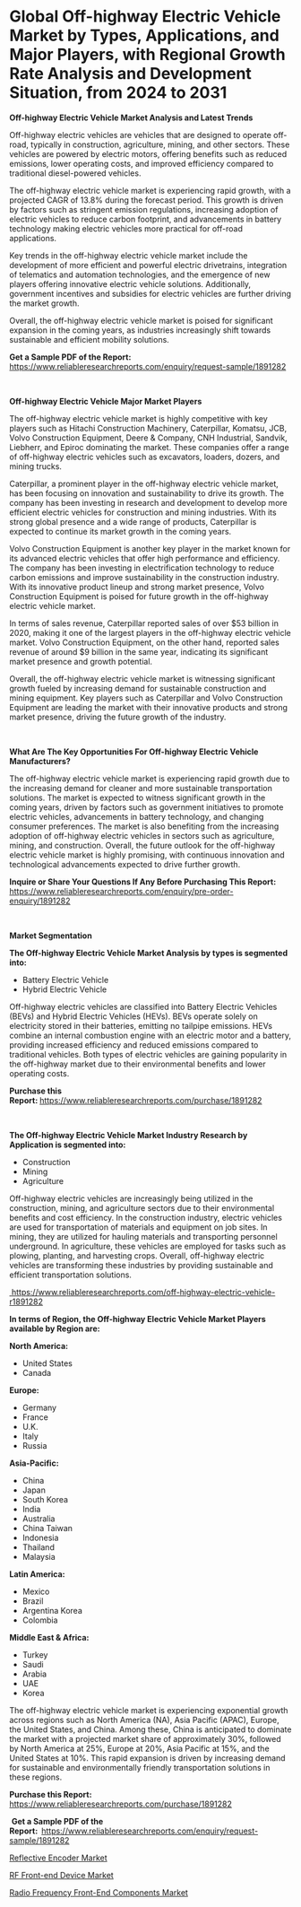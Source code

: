 <p><h1>Global Off-highway Electric Vehicle Market by Types, Applications, and Major Players, with Regional Growth Rate Analysis and Development Situation, from 2024 to 2031</h1></p><p><strong>Off-highway Electric Vehicle Market Analysis and Latest Trends</strong></p>
<p><p>Off-highway electric vehicles are vehicles that are designed to operate off-road, typically in construction, agriculture, mining, and other sectors. These vehicles are powered by electric motors, offering benefits such as reduced emissions, lower operating costs, and improved efficiency compared to traditional diesel-powered vehicles.</p><p>The off-highway electric vehicle market is experiencing rapid growth, with a projected CAGR of 13.8% during the forecast period. This growth is driven by factors such as stringent emission regulations, increasing adoption of electric vehicles to reduce carbon footprint, and advancements in battery technology making electric vehicles more practical for off-road applications.</p><p>Key trends in the off-highway electric vehicle market include the development of more efficient and powerful electric drivetrains, integration of telematics and automation technologies, and the emergence of new players offering innovative electric vehicle solutions. Additionally, government incentives and subsidies for electric vehicles are further driving the market growth.</p><p>Overall, the off-highway electric vehicle market is poised for significant expansion in the coming years, as industries increasingly shift towards sustainable and efficient mobility solutions.</p></p>
<p><strong>Get a Sample PDF of the Report:&nbsp;</strong> <a href="https://www.reliableresearchreports.com/enquiry/request-sample/1891282">https://www.reliableresearchreports.com/enquiry/request-sample/1891282</a></p>
<p>&nbsp;</p>
<p><strong>Off-highway Electric Vehicle Major Market Players</strong></p>
<p><p>The off-highway electric vehicle market is highly competitive with key players such as Hitachi Construction Machinery, Caterpillar, Komatsu, JCB, Volvo Construction Equipment, Deere & Company, CNH Industrial, Sandvik, Liebherr, and Epiroc dominating the market. These companies offer a range of off-highway electric vehicles such as excavators, loaders, dozers, and mining trucks.</p><p>Caterpillar, a prominent player in the off-highway electric vehicle market, has been focusing on innovation and sustainability to drive its growth. The company has been investing in research and development to develop more efficient electric vehicles for construction and mining industries. With its strong global presence and a wide range of products, Caterpillar is expected to continue its market growth in the coming years.</p><p>Volvo Construction Equipment is another key player in the market known for its advanced electric vehicles that offer high performance and efficiency. The company has been investing in electrification technology to reduce carbon emissions and improve sustainability in the construction industry. With its innovative product lineup and strong market presence, Volvo Construction Equipment is poised for future growth in the off-highway electric vehicle market.</p><p>In terms of sales revenue, Caterpillar reported sales of over $53 billion in 2020, making it one of the largest players in the off-highway electric vehicle market. Volvo Construction Equipment, on the other hand, reported sales revenue of around $9 billion in the same year, indicating its significant market presence and growth potential.</p><p>Overall, the off-highway electric vehicle market is witnessing significant growth fueled by increasing demand for sustainable construction and mining equipment. Key players such as Caterpillar and Volvo Construction Equipment are leading the market with their innovative products and strong market presence, driving the future growth of the industry.</p></p>
<p>&nbsp;</p>
<p><strong>What Are The Key Opportunities For Off-highway Electric Vehicle Manufacturers?</strong></p>
<p><p>The off-highway electric vehicle market is experiencing rapid growth due to the increasing demand for cleaner and more sustainable transportation solutions. The market is expected to witness significant growth in the coming years, driven by factors such as government initiatives to promote electric vehicles, advancements in battery technology, and changing consumer preferences. The market is also benefiting from the increasing adoption of off-highway electric vehicles in sectors such as agriculture, mining, and construction. Overall, the future outlook for the off-highway electric vehicle market is highly promising, with continuous innovation and technological advancements expected to drive further growth.</p></p>
<p><strong>Inquire or Share Your Questions If Any Before Purchasing This Report:</strong> <a href="https://www.reliableresearchreports.com/enquiry/pre-order-enquiry/1891282">https://www.reliableresearchreports.com/enquiry/pre-order-enquiry/1891282</a></p>
<p>&nbsp;</p>
<p><strong>Market Segmentation</strong></p>
<p><strong>The Off-highway Electric Vehicle Market Analysis by types is segmented into:</strong></p>
<p><ul><li>Battery Electric Vehicle</li><li>Hybrid Electric Vehicle</li></ul></p>
<p><p>Off-highway electric vehicles are classified into Battery Electric Vehicles (BEVs) and Hybrid Electric Vehicles (HEVs). BEVs operate solely on electricity stored in their batteries, emitting no tailpipe emissions. HEVs combine an internal combustion engine with an electric motor and a battery, providing increased efficiency and reduced emissions compared to traditional vehicles. Both types of electric vehicles are gaining popularity in the off-highway market due to their environmental benefits and lower operating costs.</p></p>
<p><strong>Purchase this Report:&nbsp;</strong><a href="https://www.reliableresearchreports.com/purchase/1891282">https://www.reliableresearchreports.com/purchase/1891282</a></p>
<p>&nbsp;</p>
<p><strong>The Off-highway Electric Vehicle Market Industry Research by Application is segmented into:</strong></p>
<p><ul><li>Construction</li><li>Mining</li><li>Agriculture</li></ul></p>
<p><p>Off-highway electric vehicles are increasingly being utilized in the construction, mining, and agriculture sectors due to their environmental benefits and cost efficiency. In the construction industry, electric vehicles are used for transportation of materials and equipment on job sites. In mining, they are utilized for hauling materials and transporting personnel underground. In agriculture, these vehicles are employed for tasks such as plowing, planting, and harvesting crops. Overall, off-highway electric vehicles are transforming these industries by providing sustainable and efficient transportation solutions.</p></p>
<p><a href="https://www.reliableresearchreports.com/off-highway-electric-vehicle-r1891282">&nbsp;https://www.reliableresearchreports.com/off-highway-electric-vehicle-r1891282</a></p>
<p><strong>In terms of Region, the Off-highway Electric Vehicle Market Players available by Region are:</strong></p>
<p>
    <p> <strong> North America: </strong>
        <ul>
            <li>United States</li>
            <li>Canada</li>
        </ul>
        </p> 
    <p> <strong> Europe: </strong>
        <ul>
            <li>Germany</li>
            <li>France</li>
            <li>U.K.</li>
            <li>Italy</li>
            <li>Russia</li>
        </ul>
        </p> 
    <p> <strong> Asia-Pacific: </strong>
        <ul>
            <li>China</li>
            <li>Japan</li>
            <li>South Korea</li>
            <li>India</li>
            <li>Australia</li>
            <li>China Taiwan</li>
            <li>Indonesia</li>
            <li>Thailand</li>
            <li>Malaysia</li>
        </ul>
        </p> 
    <p> <strong> Latin America: </strong>
        <ul>
            <li>Mexico</li>
            <li>Brazil</li>
            <li>Argentina Korea</li>
            <li>Colombia</li>
        </ul>
        </p> 
    <p> <strong> Middle East & Africa: </strong>
        <ul>
            <li>Turkey</li>
            <li>Saudi</li>
            <li>Arabia</li>
            <li>UAE</li>
            <li>Korea</li>
        </ul>
    </p>
    </p>
<p><p>The off-highway electric vehicle market is experiencing exponential growth across regions such as North America (NA), Asia Pacific (APAC), Europe, the United States, and China. Among these, China is anticipated to dominate the market with a projected market share of approximately 30%, followed by North America at 25%, Europe at 20%, Asia Pacific at 15%, and the United States at 10%. This rapid expansion is driven by increasing demand for sustainable and environmentally friendly transportation solutions in these regions.</p></p>
<p><strong>Purchase this Report: </strong><a href="https://www.reliableresearchreports.com/purchase/1891282">https://www.reliableresearchreports.com/purchase/1891282</a></p>
<p>&nbsp;<strong>Get a Sample PDF of the Report:&nbsp;&nbsp;</strong><a href="https://www.reliableresearchreports.com/enquiry/request-sample/1891282">https://www.reliableresearchreports.com/enquiry/request-sample/1891282</a></p>
<p><strong></strong></p>
<p><p><a href="https://github.com/fiixsa/Market-Research-Report-List-3/blob/main/reflective-encoder-market.md">Reflective Encoder Market</a></p><p><a href="https://github.com/DarrenSipes1990/Market-Research-Report-List-2/blob/main/rf-front-end-device-market.md">RF Front-end Device Market</a></p><p><a href="https://github.com/Airanohannonzb68e5pb53oc1/Market-Research-Report-List-3/blob/main/radio-frequency-front-end-components-market.md">Radio Frequency Front-End Components Market</a></p></p>